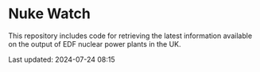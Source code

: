 # Nuke Watch

This repository includes code for retrieving the latest information available on the output of EDF nuclear power plants in the UK.

Last updated: 2024-07-24 08:15